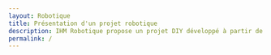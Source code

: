 ```yaml
---
layout: Robotique
title: Présentation d'un projet robotique
description: IHM Robotique propose un projet DIY développé à partir de microcontrôleurs Rasbperry Pi et Arduino. 
permalink: /
---
```

